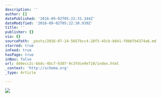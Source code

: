 ```yaml
---
description: ''
author: []
datePublished: '2016-09-02T05:22:31.344Z'
dateModified: '2016-09-02T05:22:30.939Z'
title: ''
publisher: {}
via: {}
sourcePath: _posts/2016-07-24-5657bcc4-28f5-45cb-b641-f0b6fb4374a6.md
starred: true
inFeed: true
hasPage: true
inNav: false
url: dd4ecc2c-bbdc-4bc7-9307-9c3fdce9e710/index.html
_context: 'http://schema.org'
_type: Article

---
```

![](https://the-grid-user-content.s3-us-west-2.amazonaws.com/68ba6c28-4938-423d-a3e2-257a9c574599.jpg)